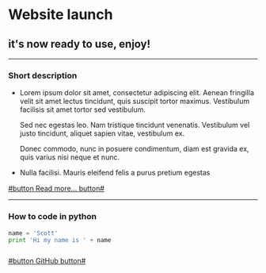 # Website launch

## it's now ready to use, enjoy!

------

### Short description

- Lorem ipsum dolor sit amet, consectetur adipiscing elit. Aenean fringilla velit sit amet lectus tincidunt, quis suscipit tortor maximus. Vestibulum facilisis sit amet tortor sed vestibulum.

  Sed nec egestas leo. Nam tristique tincidunt venenatis. Vestibulum vel justo tincidunt, aliquet sapien vitae, vestibulum ex.

  Donec commodo, nunc in posuere condimentum, diam est gravida ex, quis varius nisi neque et nunc.

- Nulla facilisi. Mauris eleifend felis a purus pretium egestas

<div style="margin-top: 15px;">
    <a href="/lenox.html">#button Read more... button#</a>
</div>

---

### How to code in python

```python
name = 'Scott'
print 'Hi my name is ' + name
```

<div style="margin-top: 25px;">
    <a href="https://github.com/valajan/lenox/">
        #button
            <span class="icon">
                <i class="fab fa-github"></i>
            </span>
            <span>GitHub</span>
        button#
    </a>
</div>
